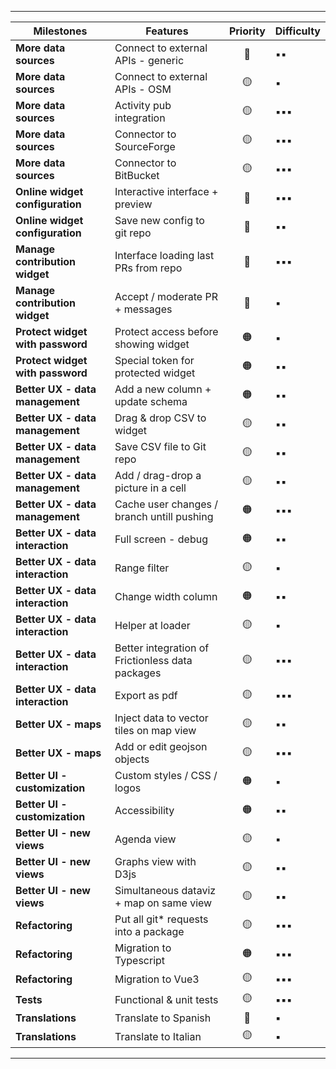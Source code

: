 
---


|**Milestones**|**Features**|**Priority**|**Difficulty**|
|---------|------------|:---:|---|
|<b>More data sources</b>|Connect to external APIs - generic|🔴|▪️▪️|
|<b>More data sources</b>|Connect to external APIs - OSM|🟡|▪️|
|<b>More data sources</b>|Activity pub integration|🟡|▪️▪️▪️|
|<b>More data sources</b>|Connector to SourceForge|🟡|▪️▪️▪️|
|<b>More data sources</b>|Connector to BitBucket|🟡|▪️▪️▪️|
|<b>Online widget configuration</b>|Interactive interface + preview|🔴|▪️▪️▪️|
|<b>Online widget configuration</b>|Save new config to git repo|🔴|▪️▪️|
|<b>Manage contribution widget</b>|Interface loading last PRs from repo|🔴|▪️▪️▪️|
|<b>Manage contribution widget</b>|Accept / moderate PR + messages|🔴|▪️|
|<b>Protect widget with password</b>|Protect access before showing widget|🟠|▪️|
|<b>Protect widget with password</b>|Special token for protected widget|🟠|▪️▪️|
|<b>Better UX - data management</b>|Add a new column + update schema|🟠|▪️▪️|
|<b>Better UX - data management</b>|Drag & drop CSV to widget|🟡|▪️▪️|
|<b>Better UX - data management</b>|Save CSV file to Git repo|🟡|▪️▪️|
|<b>Better UX - data management</b>|Add / drag-drop a picture in a cell|🟡|▪️▪️|
|<b>Better UX - data management</b>|Cache user changes / branch untill pushing  |🟠|▪️▪️▪️|
|<b>Better UX - data interaction</b>|Full screen - debug|🟠|▪️▪️|
|<b>Better UX - data interaction</b>|Range filter|🟡|▪️|
|<b>Better UX - data interaction</b>|Change width column|🟠|▪️▪️|
|<b>Better UX - data interaction</b>|Helper at loader|🟡|▪️|
|<b>Better UX - data interaction</b>|Better integration of Frictionless data packages|🟡|▪️▪️▪️|
|<b>Better UX - data interaction</b>|Export as pdf|🟡|▪️▪️▪️|
|<b>Better UX - maps</b>|Inject data to vector tiles on map view|🟡|▪️▪️|
|<b>Better UX - maps</b>|Add or edit geojson objects|🟡|▪️▪️▪️|
|<b>Better UI - customization</b>|Custom styles / CSS / logos|🟠|▪️|
|<b>Better UI - customization</b>|Accessibility|🟠|▪️▪️|
|<b>Better UI - new views</b>|Agenda view|🟡|▪️|
|<b>Better UI - new views</b>|Graphs view with D3js|🟡|▪️▪️|
|<b>Better UI - new views</b>|Simultaneous dataviz + map on same view|🟡|▪️▪️|
|<b>Refactoring</b>|Put all git* requests into a package|🟡|▪️▪️▪️|
|<b>Refactoring</b>|Migration to Typescript|🟠|▪️▪️▪️|
|<b>Refactoring</b>|Migration to Vue3|🟡|▪️▪️▪️|
|<b>Tests</b>|Functional & unit tests|🟡|▪️▪️▪️|
|<b>Translations</b>|Translate to Spanish|🔴|▪️|
|<b>Translations</b>|Translate to Italian|🟡|▪️|

---
